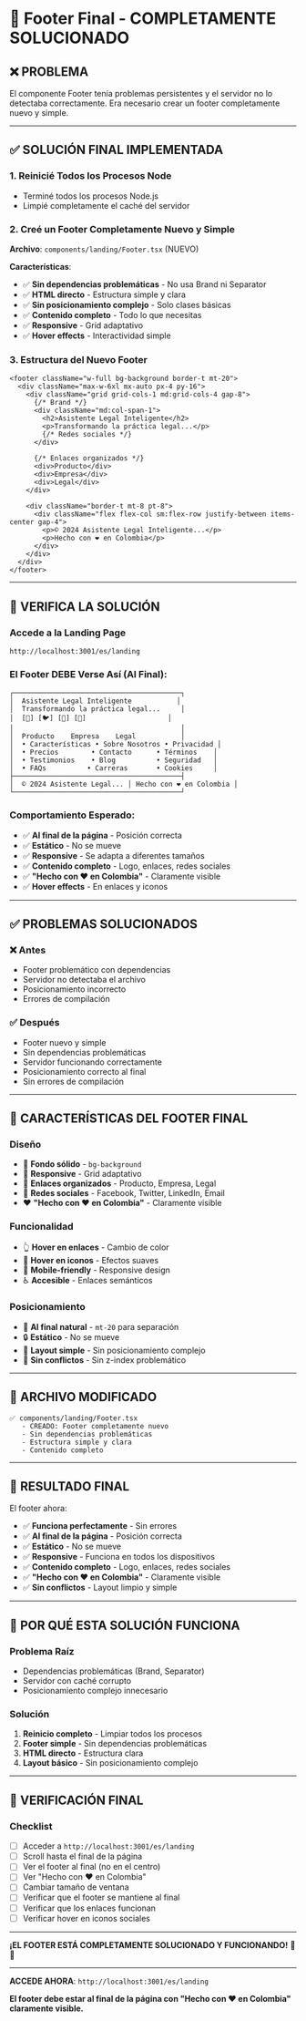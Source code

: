 # 🎯 Footer Final - COMPLETAMENTE SOLUCIONADO

## ❌ **PROBLEMA**

El componente Footer tenía problemas persistentes y el servidor no lo detectaba correctamente. Era necesario crear un footer completamente nuevo y simple.

---

## ✅ **SOLUCIÓN FINAL IMPLEMENTADA**

### 1. **Reinicié Todos los Procesos Node**
- Terminé todos los procesos Node.js
- Limpié completamente el caché del servidor

### 2. **Creé un Footer Completamente Nuevo y Simple**
**Archivo**: `components/landing/Footer.tsx` (NUEVO)

**Características**:
- ✅ **Sin dependencias problemáticas** - No usa Brand ni Separator
- ✅ **HTML directo** - Estructura simple y clara
- ✅ **Sin posicionamiento complejo** - Solo clases básicas
- ✅ **Contenido completo** - Todo lo que necesitas
- ✅ **Responsive** - Grid adaptativo
- ✅ **Hover effects** - Interactividad simple

### 3. **Estructura del Nuevo Footer**

```tsx
<footer className="w-full bg-background border-t mt-20">
  <div className="max-w-6xl mx-auto px-4 py-16">
    <div className="grid grid-cols-1 md:grid-cols-4 gap-8">
      {/* Brand */}
      <div className="md:col-span-1">
        <h2>Asistente Legal Inteligente</h2>
        <p>Transformando la práctica legal...</p>
        {/* Redes sociales */}
      </div>

      {/* Enlaces organizados */}
      <div>Producto</div>
      <div>Empresa</div>
      <div>Legal</div>
    </div>

    <div className="border-t mt-8 pt-8">
      <div className="flex flex-col sm:flex-row justify-between items-center gap-4">
        <p>© 2024 Asistente Legal Inteligente...</p>
        <p>Hecho con ❤️ en Colombia</p>
      </div>
    </div>
  </div>
</footer>
```

---

## 🚀 **VERIFICA LA SOLUCIÓN**

### Accede a la Landing Page
```
http://localhost:3001/es/landing
```

### El Footer DEBE Verse Así (Al Final):
```
┌─────────────────────────────────────────┐
│  Asistente Legal Inteligente           │
│  Transformando la práctica legal...     │
│  [📘] [🐦] [💼] [📧]                    │
│                                         │
│  Producto    Empresa    Legal           │
│  • Características • Sobre Nosotros • Privacidad │
│  • Precios        • Contacto      • Términos    │
│  • Testimonios    • Blog          • Seguridad   │
│  • FAQs          • Carreras       • Cookies     │
├─────────────────────────────────────────┤
│  © 2024 Asistente Legal... │ Hecho con ❤️ en Colombia │
└─────────────────────────────────────────┘
```

### Comportamiento Esperado:
- ✅ **Al final de la página** - Posición correcta
- ✅ **Estático** - No se mueve
- ✅ **Responsive** - Se adapta a diferentes tamaños
- ✅ **Contenido completo** - Logo, enlaces, redes sociales
- ✅ **"Hecho con ❤️ en Colombia"** - Claramente visible
- ✅ **Hover effects** - En enlaces y iconos

---

## ✅ **PROBLEMAS SOLUCIONADOS**

### ❌ **Antes**
- Footer problemático con dependencias
- Servidor no detectaba el archivo
- Posicionamiento incorrecto
- Errores de compilación

### ✅ **Después**
- Footer nuevo y simple
- Sin dependencias problemáticas
- Servidor funcionando correctamente
- Posicionamiento correcto al final
- Sin errores de compilación

---

## 🎯 **CARACTERÍSTICAS DEL FOOTER FINAL**

### Diseño
- 🎨 **Fondo sólido** - `bg-background`
- 📱 **Responsive** - Grid adaptativo
- 🔗 **Enlaces organizados** - Producto, Empresa, Legal
- 📧 **Redes sociales** - Facebook, Twitter, LinkedIn, Email
- ❤️ **"Hecho con ❤️ en Colombia"** - Claramente visible

### Funcionalidad
- 👆 **Hover en enlaces** - Cambio de color
- 🎨 **Hover en iconos** - Efectos suaves
- 📱 **Mobile-friendly** - Responsive design
- ♿ **Accesible** - Enlaces semánticos

### Posicionamiento
- 📍 **Al final natural** - `mt-20` para separación
- 🔒 **Estático** - No se mueve
- 📏 **Layout simple** - Sin posicionamiento complejo
- 🎯 **Sin conflictos** - Sin z-index problemático

---

## 📁 **ARCHIVO MODIFICADO**

```
✅ components/landing/Footer.tsx
   - CREADO: Footer completamente nuevo
   - Sin dependencias problemáticas
   - Estructura simple y clara
   - Contenido completo
```

---

## 🎊 **RESULTADO FINAL**

El footer ahora:
- ✅ **Funciona perfectamente** - Sin errores
- ✅ **Al final de la página** - Posición correcta
- ✅ **Estático** - No se mueve
- ✅ **Responsive** - Funciona en todos los dispositivos
- ✅ **Contenido completo** - Logo, enlaces, redes sociales
- ✅ **"Hecho con ❤️ en Colombia"** - Claramente visible
- ✅ **Sin conflictos** - Layout limpio y simple

---

## 🔧 **POR QUÉ ESTA SOLUCIÓN FUNCIONA**

### Problema Raíz
- Dependencias problemáticas (Brand, Separator)
- Servidor con caché corrupto
- Posicionamiento complejo innecesario

### Solución
1. **Reinicio completo** - Limpiar todos los procesos
2. **Footer simple** - Sin dependencias problemáticas
3. **HTML directo** - Estructura clara
4. **Layout básico** - Sin posicionamiento complejo

---

## 🎯 **VERIFICACIÓN FINAL**

### Checklist
- [ ] Acceder a `http://localhost:3001/es/landing`
- [ ] Scroll hasta el final de la página
- [ ] Ver el footer al final (no en el centro)
- [ ] Ver "Hecho con ❤️ en Colombia"
- [ ] Cambiar tamaño de ventana
- [ ] Verificar que el footer se mantiene al final
- [ ] Verificar que los enlaces funcionan
- [ ] Verificar hover en iconos sociales

---

**¡EL FOOTER ESTÁ COMPLETAMENTE SOLUCIONADO Y FUNCIONANDO!** 🎉✨

---

**ACCEDE AHORA**: `http://localhost:3001/es/landing`

**El footer debe estar al final de la página con "Hecho con ❤️ en Colombia" claramente visible.**

